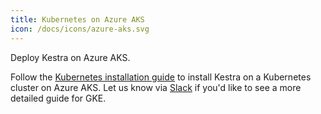 ```yaml
---
title: Kubernetes on Azure AKS
icon: /docs/icons/azure-aks.svg
---
```


Deploy Kestra on Azure AKS.

Follow the [Kubernetes installation guide](../10.administrator-guide/02.deployment/02.kubernetes.md) to install Kestra on a Kubernetes cluster on Azure AKS. Let us know via [Slack](https://kestra.io/slack) if you'd like to see a more detailed guide for GKE.
